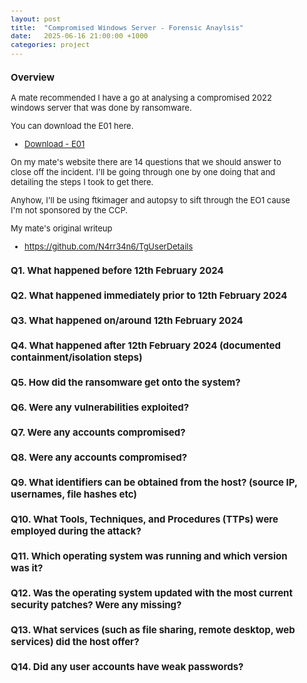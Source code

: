 ```yaml
---
layout: post
title:  "Compromised Windows Server - Forensic Anaylsis"
date:   2025-06-16 21:00:00 +1000
categories: project
---
```


<style>
  body { font-size: 13px; }
  h1 { font-size: 19px !important; }
  h2 { font-size: 17px !important; }
  h3 { font-size: 15px !important; }
</style>

### Overview

A mate recommended I have a go at analysing a compromised 2022 windows server that was done by ransomware.

You can download the E01 here. 
- [Download - E01](https://ordo.open.ac.uk/articles/dataset/Compromised_Windows_Server_2022_simulation_/26038642/1?file=47197528)

On my mate's website there are 14 questions that we should answer to close off the incident. I'll be going through one by one doing that and detailing the steps I took to get there. 

Anyhow, I'll be using ftkimager and autopsy to sift through the EO1 cause I'm not sponsored by the CCP.

My mate's original writeup
- https://github.com/N4rr34n6/TgUserDetails

### Q1. What happened before 12th February 2024

### Q2. What happened immediately prior to 12th February 2024

### Q3. What happened on/around 12th February 2024

### Q4. What happened after 12th February 2024 (documented containment/isolation steps)

### Q5. How did the ransomware get onto the system?

### Q6. Were any vulnerabilities exploited?

### Q7. Were any accounts compromised?

### Q8. Were any accounts compromised?

### Q9. What identifiers can be obtained from the host? (source IP, usernames, file hashes etc)

### Q10. What Tools, Techniques, and Procedures (TTPs) were employed during the attack?

### Q11. Which operating system was running and which version was it?

### Q12. Was the operating system updated with the most current security patches? Were any missing?

### Q13. What services (such as file sharing, remote desktop, web services) did the host offer?

### Q14. Did any user accounts have weak passwords?